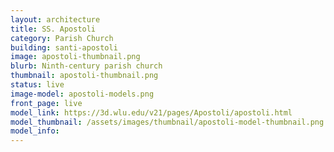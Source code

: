 ```yaml
---
layout: architecture
title: SS. Apostoli
category: Parish Church
building: santi-apostoli
image: apostoli-thumbnail.png
blurb: Ninth-century parish church 
thumbnail: apostoli-thumbnail.png
status: live
image-model: apostoli-models.png
front_page: live
model_link: https://3d.wlu.edu/v21/pages/Apostoli/apostoli.html
model_thumbnail: /assets/images/thumbnail/apostoli-model-thumbnail.png
model_info: 
---
```

